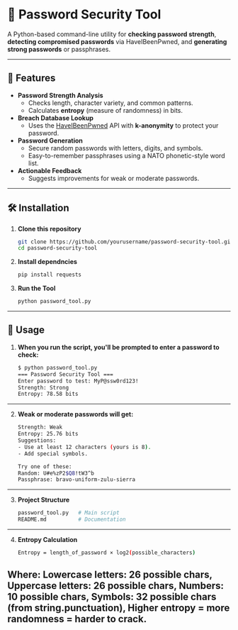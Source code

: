 # 🔐 Password Security Tool

A Python-based command-line utility for **checking password strength**, **detecting compromised passwords** via HaveIBeenPwned, and **generating strong passwords** or passphrases.

---

## 📜 Features
- **Password Strength Analysis**
  - Checks length, character variety, and common patterns.
  - Calculates **entropy** (measure of randomness) in bits.
- **Breach Database Lookup**
  - Uses the [HaveIBeenPwned](https://haveibeenpwned.com/Passwords) API with **k-anonymity** to protect your password.
- **Password Generation**
  - Secure random passwords with letters, digits, and symbols.
  - Easy-to-remember passphrases using a NATO phonetic-style word list.
- **Actionable Feedback**
  - Suggests improvements for weak or moderate passwords.

---

## 🛠 Installation

1. **Clone this repository**
   ```bash
   git clone https://github.com/yourusername/password-security-tool.git
   cd password-security-tool


2. **Install dependncies**
   ```bash
   pip install requests

3. **Run the Tool**
   ```bash
   python password_tool.py
---
   ## 🚀 Usage
1. **When you run the script, you'll be prompted to enter a password to check:**
   ```bash
   $ python password_tool.py
   === Password Security Tool ===
   Enter password to test: MyP@ssw0rd123!
   Strength: Strong
   Entropy: 78.58 bits
---

2. **Weak or moderate passwords will get:**
   ```bash
   Strength: Weak
   Entropy: 25.76 bits
   Suggestions:
   - Use at least 12 characters (yours is 8).
   - Add special symbols.

   Try one of these:
   Random: U#e%zP2$Q8!tW3^b
   Passphrase: bravo-uniform-zulu-sierra
---
3. **Project Structure**
   ```bash
   password_tool.py   # Main script
   README.md          # Documentation
---
4. **Entropy Calculation**
   ```bash
   Entropy = length_of_password × log2(possible_characters)
## Where: Lowercase letters: 26 possible chars, Uppercase letters: 26 possible chars, Numbers: 10 possible chars, Symbols: 32 possible chars (from string.punctuation), Higher entropy = more randomness = harder to crack.






















